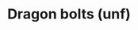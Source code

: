 ---
layout: item
title: Dragon bolts (unf)
item-id: 21930
datatable: true
id: 21930
name: "Dragon bolts (unf)"
members: true
lowalch: 56
highalch: 84
examine: "Unfeathered dragon crossbow bolts."
monsters:
  - id: 8030
    name: "Adamant dragon"
    members: true
    combat_level: 338
    wiki_url: "https://oldschool.runescape.wiki/w/Adamant_dragon"
    drops:
      - quantity: "15-20"
        rarity: 0.00909090909090909
        drop_requirements: null
  - id: 8060
    name: "Vorkath"
    members: true
    combat_level: 392
    wiki_url: "https://oldschool.runescape.wiki/w/Vorkath#Dragon_Slayer_II"
    drops:
      - quantity: "50-100"
        rarity: 0.05333333333333334
        drop_requirements: null
  - id: 8061
    name: "Vorkath"
    members: true
    combat_level: 732
    wiki_url: "https://oldschool.runescape.wiki/w/Vorkath#Post-quest"
    drops:
      - quantity: "50-100"
        rarity: 0.05333333333333334
        drop_requirements: null
---